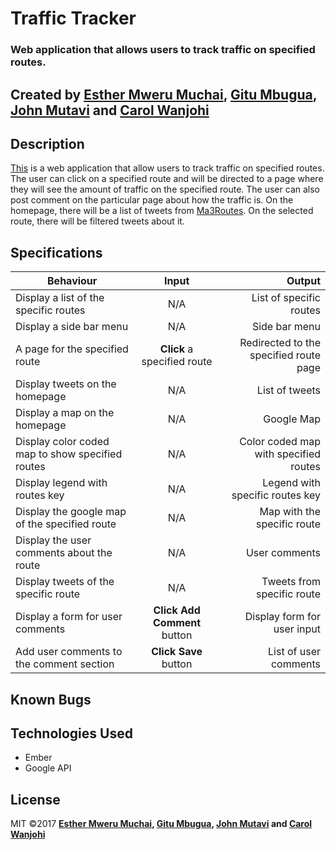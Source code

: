 # Traffic Tracker

### Web application that allows users to track traffic on specified routes.

## Created by [Esther Mweru Muchai](https://github.com/mwerumuchai), [Gitu Mbugua](https://github.com/GituMbugua), [John Mutavi](https://github.com/jonnygovish) and [Carol Wanjohi](https://github.com/carolwanjohi)

## Description
[This]() is a web application that allow users to track traffic on specified routes. The user can click on a specified route and will be directed to a page where they will see the amount of traffic on the specified route. The user can also post comment on the particular page about how the traffic is.
On the homepage, there will be a list of tweets from [Ma3Routes](https://twitter.com/Ma3Route?ref_src=twsrc%5Egoogle%7Ctwcamp%5Eserp%7Ctwgr%5Eauthor). On the selected route, there will be filtered tweets about it. 

## Specifications

| Behaviour | Input | Output |
| ------------ |:----------:| -------: | 
| Display a list of the specific routes | N/A | List of specific routes |
| Display a side bar menu | N/A | Side bar menu | 
| A page for the specified route | **Click** a specified route | Redirected to the specified route page |
| Display tweets on the homepage | N/A | List of tweets |
| Display a map on the homepage | N/A | Google Map |
| Display color coded map to show specified routes | N/A | Color coded map with specified routes |
| Display legend with routes key | N/A | Legend with specific routes key |
| Display the google map of the specified route | N/A | Map with the specific route|
| Display the user comments about the route | N/A | User comments |
| Display tweets of the specific route | N/A | Tweets from specific route |
| Display a form for user comments | **Click Add Comment** button | Display form for user input |
| Add user comments to the comment section | **Click Save** button | List of user comments |

## Known Bugs

## Technologies Used
* Ember 
* Google API

## License
MIT &copy;2017 **[Esther Mweru Muchai](https://github.com/mwerumuchai), [Gitu Mbugua](https://github.com/GituMbugua), [John Mutavi](https://github.com/jonnygovish) and [Carol Wanjohi](https://github.com/carolwanjohi)**
